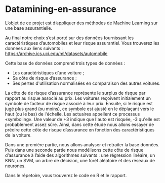 # Datamining-en-assurance

L’objet de ce projet est d’appliquer des méthodes de Machine Learning sur une base assurantielle.

Au final notre choix s’est porté sur des données fournissant les caractéristiques d’automobiles et leur risque assurantiel. Vous trouverez les données aux liens suivants : https://archive.ics.uci.edu/ml/datasets/automobile

Cette base de données comprend trois types de données :
- Les caractéristiques d’une voiture ;
- Sa côte de risque d’assurance ;
- Ses pertes d'utilisation normalisées en comparaison des autres voitures.

La côte de de risque d’assurance représente le surplus de risque par rapport au risque associé au prix. Les voitures reçoivent initialement un symbole de facteur de risque associé à leur prix. Ensuite, si le risque est jugé plus grand (ou moins), ce symbole est ajusté en le déplaçant vers le haut (ou le bas) de l'échelle. Les actuaires appellent ce processus «symboling». Une valeur de +3 indique que l'auto est risquée, -3 qu'elle est probablement assez sûre. Ainsi, dans cette étude nous allons essayer de prédire cette côte de risque d’assurance en fonction des caractéristiques de la voiture.

Dans une première partie, nous allons analyser et retraiter la base données. Puis dans une seconde partie nous modélisons cette côte de risque d’assurance à l’aide des algorithmes suivants : une régression linéaire, un KNN, un SVM, un arbre de décision, une forêt aléatoire et des réseaux de neurones.

Dans le répetoire, vous trouverez le code en R et le rapport.
